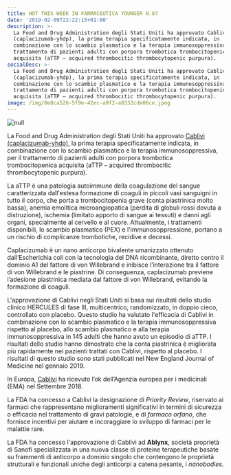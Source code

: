 ```yaml
---
title: HOT THIS WEEK IN FARMACEUTICA YOUNGER N.87
date: '2019-02-09T22:22:15+01:00'
description: >-
  La Food and Drug Administration degli Stati Uniti ha approvato Cablivi
  (caplacizumab-yhdp), la prima terapia specificatamente indicata, in
  combinazione con lo scambio plasmatico e la terapia immunosoppressiva, per il
  trattamento di pazienti adulti con porpora trombotica trombocitopenica
  acquisita (aTTP – acquired thrombocitic thrombocytopenic purpura).
socialDesc: >-
  La Food and Drug Administration degli Stati Uniti ha approvato Cablivi
  (caplacizumab-yhdp), la prima terapia specificatamente indicata, in
  combinazione con lo scambio plasmatico e la terapia immunosoppressiva, per il
  trattamento di pazienti adulti con porpora trombotica trombocitopenica
  acquisita (aTTP – acquired thrombocitic thrombocytopenic purpura).
image: /img/0e8ca526-5f9e-42ec-a9f2-a0332cde06ce.jpeg
---
```

![null](/img/0e8ca526-5f9e-42ec-a9f2-a0332cde06ce.jpeg)

La Food and Drug Administration degli Stati Uniti ha approvato [Cablivi (caplacizumab-yhdp)](http://www.news.sanofi.us/2019-02-06-FDA-approves-Cablivi-R-caplacizumab-yhdp-the-first-Nanobody-R-based-medicine-for-adults-with-acquired-thrombotic-thrombocytopenic-purpura-aTTP), la prima terapia specificatamente indicata, in combinazione con lo scambio plasmatico e la terapia immunosoppressiva, per il trattamento di pazienti adulti con porpora trombotica trombocitopenica acquisita (aTTP – acquired thrombocitic thrombocytopenic purpura).

La aTTP è una patologia autoimmune della coagulazione del sangue caratterizzata dall'estesa formazione di coaguli in piccoli vasi sanguigni in tutto il corpo, che porta a trombocitopenia grave (conta piastrinica molto bassa), anemia emolitica microangiopatica (perdita di globuli rossi dovuta a distruzione), ischemia (limitato apporto di sangue ai tessuti) e danni agli organi, specialmente al cervello e al cuore. Attualmente, i trattamenti disponibili, lo scambio plasmatico (PEX) e l'immunosoppressione, portano a un rischio di complicanze trombotiche, recidive e decessi.

Caplacizumab è un nano anticorpo bivalente umanizzato ottenuto dall’Escherichia coli con la tecnologia del DNA ricombinante, diretto contro il dominio A1 del fattore di von Willebrand e inibisce l’interazione tra il fattore di von Willebrand e le piastrine. Di conseguenza, caplacizumab previene l’adesione piastrinica mediata dal fattore di von Willebrand, evitando la formazione di coaguli. 

L'approvazione di Cablivi negli Stati Uniti si basa sui risultati dello studio clinico HERCULES di fase III, multicentrico, randomizzato, in doppio cieco, controllato con placebo. Questo studio ha valutato l'efficacia di Cablivi in ​​combinazione con lo scambio plasmatico e la terapia immunosoppressiva rispetto al placebo, allo scambio plasmatico e alla terapia immunosoppressiva in 145 adulti che hanno avuto un episodio di aTTP. I risultati dello studio hanno dimostrato che la conta piastrinica è migliorata più rapidamente nei pazienti trattati con Cablivi, rispetto al placebo. I risultati di questo studio sono stati pubblicati nel New England Journal of Medicine nel gennaio 2019.

In Europa, [Cablivi](https://www.farmaceuticayounger.science/hotthisweek/hot-this-week-in-farmaceutica-younger-n.66/) ha ricevuto l’ok dell’Agenzia europea per i medicinali (EMA) nel Settembre 2018.

La FDA ha concesso a Cablivi la designazione di _Priority Review_, riservato ai farmaci che rappresentano miglioramenti significativi in termini di sicurezza o efficacia nel trattamento di gravi patologie, e di _farmaco orfano_, che fornisce incentivi per aiutare e incoraggiare lo sviluppo di farmaci per le malattie rare.

La FDA ha concesso l'approvazione di Cablivi ad **Ablynx**, società proprietà di Sanofi specializzata in una nuova classe di proteine terapeutiche basate su frammenti di anticorpo a dominio singolo che contengono le proprietà strutturali e funzionali uniche degli anticorpi a catena pesante, i _nanobodies_.
